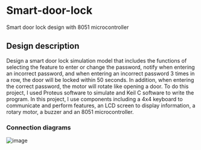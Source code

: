 # Smart-door-lock
Smart door lock design with 8051 microcontroller
## Design description
Design a smart door lock simulation model that includes the functions of selecting the feature to enter or change the password, notify when entering an incorrect password, and when entering an incorrect password 3 times in a row, the door will be locked within 50 seconds. In addition, when entering the correct password, the motor will rotate like opening a door.
To do this project, I used Proteus software to simulate and Keil C software to write the program.
In this project, I use components including a 4x4 keyboard to communicate and perform features, an LCD screen to display information, a rotary motor, a buzzer and an 8051 microcontroller.
### Connection diagrams
![image](https://github.com/Thanhdat1301/Smart-door-lock/assets/56689423/1e414308-244a-4e7d-b987-9f138c9fd5a6)

